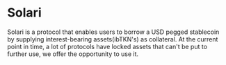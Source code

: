 # Solari

Solari is a protocol that enables users to borrow a USD pegged stablecoin by supplying interest-bearing assets(ibTKN's) as collateral. At the current point in time, a lot of protocols have locked assets that can't be put to further use, we offer the opportunity to use it.